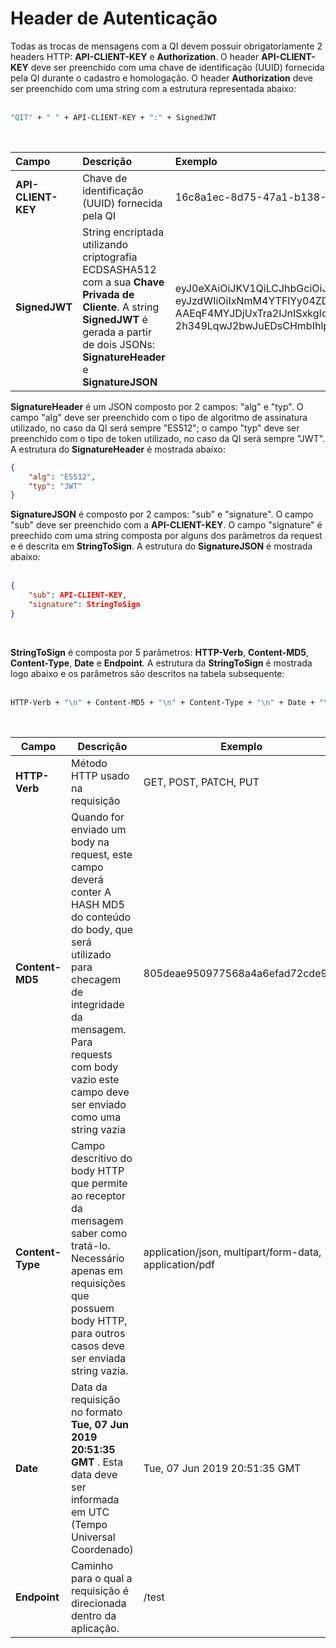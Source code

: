 # Header de Autenticação

Todas as trocas de mensagens com a QI devem possuir obrigatoriamente 2
headers HTTP: **API-CLIENT-KEY** e **Authorization**. O header
**API-CLIENT-KEY** deve ser preenchido com uma chave de identificação
(UUID) fornecida pela QI durante o cadastro e homologação. O header
**Authorization** deve ser preenchido com uma string com a estrutura
representada abaixo: <br><br>

```bash
"QIT" + " " + API-CLIENT-KEY + ":" + SignedJWT
```
<br>


| Campo              | Descrição                                                                                                                                                                                 | Exemplo                                                                                                                                                                                                                                                                                                                                                                                      |
|:-------------------|:------------------------------------------------------------------------------------------------------------------------------------------------------------------------------------------|:---------------------------------------------------------------------------------------------------------------------------------------------------------------------------------------------------------------------------------------------------------------------------------------------------------------------------------------------------------------------------------------------|
| **API-CLIENT-KEY** | Chave de identificação (UUID) fornecida pela QI                                                                                                                                           | 16c8a1ec-8d75-47a1-b138-46746713b8d8                                                                                                                                                                                                                                                                                                                                                         |
| **SignedJWT**      | String encriptada utilizando criptografia ECDSASHA512 com a sua **Chave Privada de Cliente**. A string **SignedJWT** é gerada a partir de dois JSONs: **SignatureHeader** e **SignatureJSON** | eyJ0eXAiOiJKV1QiLCJhbGciOiJFUzUxMiJ9.<br>eyJzdWIiOiIxNmM4YTFlYy04ZDc1LTQ3YTEtYjEzOC00Njc0NjcxM2I4ZDgiLCJzaWduYXR1cmUiOiJHRVRcblxuXG5UdWUsIDE1IE9jdCAyMDE5IDE0OjE4OjMyIEdNVFxuL3Rlc3QifQ.<br>AAEqF4MYJDjUxTra2IJnISxkgIouj6EJthxMs9QNVRg36EoN6l_nX_GzdDT5Oef4lAZvvslMreG9jUfn5JgLaRybAcsBqMCQULe2kmAdaP6trkTOA52hfz-2h349LqwJ2bwJuEDsCHmbIhlp9iiIoyJ7uKcszvzg-Me1Uqq5ty2LiRp- |

**SignatureHeader** é um JSON composto por 2 campos: "alg" e "typ". O
campo "alg" deve ser preenchido com o tipo de algoritmo de assinatura
utilizado, no caso da QI será sempre "ES512"; o campo "typ" deve ser
preenchido com o tipo de token utilizado, no caso da QI será sempre
"JWT". A estrutura do **SignatureHeader** é mostrada abaixo:

```json
{
    "alg": "ES512",
    "typ": "JWT"
}
```

**SignatureJSON** é composto por 2 campos: "sub" e "signature". O campo
"sub" deve ser preenchido com a **API-CLIENT-KEY**. O campo "signature"
é preechido com uma string composta por alguns dos parâmetros da request
e é descrita em **StringToSign**. A estrutura do **SignatureJSON** é
mostrada abaixo: <br><br>

```json
{
    "sub": API-CLIENT-KEY,
    "signature": StringToSign
}
```
<br>

**StringToSign** é composta por 5 parâmetros: **HTTP-Verb**,
**Content-MD5**, **Content-Type**, **Date** e **Endpoint**. A estrutura
da **StringToSign** é mostrada logo abaixo e os parâmetros são descritos
na tabela subsequente: <br><br>

```bash
HTTP-Verb + "\n" + Content-MD5 + "\n" + Content-Type + "\n" + Date + "\n" + Endpoint
```
<br>

| Campo | Descrição | Exemplo |
| --- | --- | --- |
| **HTTP-Verb** | Método HTTP usado na requisição | GET, POST, PATCH, PUT |
| **Content-MD5** | Quando for enviado um body na request, este campo deverá conter A HASH MD5 do conteúdo do body, que será utilizado para checagem de integridade da mensagem. Para requests com body vazio este campo deve ser enviado como uma string vazia | 805deae950977568a4a6efad72cde92e |
| **Content-Type** | Campo descritivo do body HTTP que permite ao receptor da mensagem saber como tratá-lo. Necessário apenas em requisições que possuem body HTTP, para outros casos deve ser enviada string vazia. | application/json, multipart/form-data, application/pdf |
| **Date**| Data da requisição no formato **Tue, 07 Jun 2019 20:51:35 GMT** . Esta data deve ser informada em UTC (Tempo Universal Coordenado) | Tue, 07 Jun 2019 20:51:35 GMT |
| **Endpoint** | Caminho para o qual a requisição é direcionada dentro da aplicação. | /test |